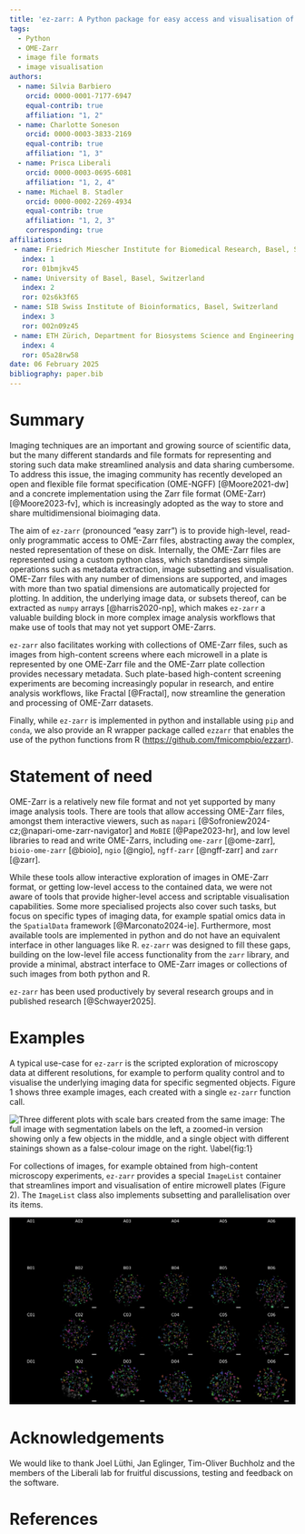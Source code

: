 ```yaml
---
title: 'ez-zarr: A Python package for easy access and visualisation of OME-Zarr filesets'
tags:
  - Python
  - OME-Zarr
  - image file formats
  - image visualisation
authors:
  - name: Silvia Barbiero
    orcid: 0000-0001-7177-6947
    equal-contrib: true
    affiliation: "1, 2"
  - name: Charlotte Soneson
    orcid: 0000-0003-3833-2169
    equal-contrib: true
    affiliation: "1, 3"
  - name: Prisca Liberali
    orcid: 0000-0003-0695-6081
    affiliation: "1, 2, 4"
  - name: Michael B. Stadler
    orcid: 0000-0002-2269-4934
    equal-contrib: true
    affiliation: "1, 2, 3"
    corresponding: true 
affiliations:
 - name: Friedrich Miescher Institute for Biomedical Research, Basel, Switzerland
   index: 1
   ror: 01bmjkv45
 - name: University of Basel, Basel, Switzerland
   index: 2
   ror: 02s6k3f65
 - name: SIB Swiss Institute of Bioinformatics, Basel, Switzerland
   index: 3
   ror: 002n09z45
 - name: ETH Zürich, Department for Biosystems Science and Engineering (D-BSSE), Basel, Switzerland
   index: 4
   ror: 05a28rw58
date: 06 February 2025
bibliography: paper.bib
---
```


# Summary

Imaging techniques are an important and growing source of scientific data, but the many different standards and file formats for representing and storing such data make streamlined analysis and data sharing cumbersome. To address this issue, the imaging community has recently developed an open and flexible file format specification (OME-NGFF) [@Moore2021-dw] and a concrete implementation using the Zarr file format (OME-Zarr) [@Moore2023-fv], which is increasingly adopted as the way to store and share multidimensional bioimaging data.

The aim of `ez-zarr` (pronounced “easy zarr”) is to provide high-level, read-only programmatic access to OME-Zarr files, abstracting away the complex, nested representation of these on disk. Internally, the OME-Zarr files are represented using a custom python class, which standardises simple operations such as metadata extraction, image subsetting and visualisation. OME-Zarr files with any number of dimensions are supported, and images with more than two spatial dimensions are automatically projected for plotting. In addition, the underlying image data, or subsets thereof, can be extracted as `numpy` arrays [@harris2020-np], which makes `ez-zarr` a valuable building block in more complex image analysis workflows that make use of tools that may not yet support OME-Zarrs. 

`ez-zarr` also facilitates working with collections of OME-Zarr files, such as images from high-content screens where each microwell in a plate is represented by one OME-Zarr file and the OME-Zarr plate collection provides necessary metadata. Such plate-based high-content screening experiments are becoming increasingly popular in research, and entire analysis workflows, like Fractal [@Fractal], now streamline the generation and processing of OME-Zarr datasets.

Finally, while `ez-zarr` is implemented in python and installable using `pip` and `conda`, we also provide an R wrapper package called `ezzarr` that enables the use of the python functions from R (https://github.com/fmicompbio/ezzarr).


# Statement of need

OME-Zarr is a relatively new file format and not yet supported by many image analysis tools. There are tools that allow accessing OME-Zarr files, amongst them interactive viewers, such as `napari` [@Sofroniew2024-cz;@napari-ome-zarr-navigator] and `MoBIE` [@Pape2023-hr], and low level libraries to read and write OME-Zarrs, including `ome-zarr` [@ome-zarr], `bioio-ome-zarr` [@bioio], `ngio` [@ngio], `ngff-zarr` [@ngff-zarr] and `zarr` [@zarr].

While these tools allow interactive exploration of images in OME-Zarr format, or getting low-level access to the contained data, we were not aware of tools that provide higher-level access and scriptable visualisation capabilities. Some more specialised projects also cover such tasks, but focus on specific types of imaging data, for example spatial omics data in the `SpatialData` framework [@Marconato2024-ie]. Furthermore, most available tools are implemented in python and do not have an equivalent interface in other languages like R. `ez-zarr` was designed to fill these gaps, building on the low-level file access functionality from the `zarr` library, and provide a minimal, abstract interface to OME-Zarr images or collections of such images from both python and R.

`ez-zarr` has been used productively by several research groups and in published research [@Schwayer2025]. 


# Examples

A typical use-case for `ez-zarr` is the scripted exploration of microscopy data at different resolutions, for example to perform quality control and to visualise the underlying imaging data for specific segmented objects. Figure 1 shows three example images, each created with a single `ez-zarr` function call.

![Three different plots with scale bars created from the same image: The full image with segmentation labels on the left, a zoomed-in version showing only a few objects in the middle, and a single object with different stainings shown as a false-colour image on the right. \label{fig:1}](figures/Figure1.png)

For collections of images, for example obtained from high-content microscopy experiments, `ez-zarr` provides a special `ImageList` container that streamlines import and visualisation of entire microwell plates (Figure 2). The `ImageList` class also implements subsetting and parallelisation over its items. 

![Example of a 24-well plate, in which only 15 of the wells were used in the experiment. The underlying data (a folder containing 15 OME-Zarrs) can be directly imported and visualised using `ez-zarr`. Here, we have additionally overlaid the intensity images with their corresponding segmentation labels, also stored in the OME-Zarr. \label{fig:2}](figures/Figure2.png)


# Acknowledgements

We would like to thank Joel Lüthi, Jan Eglinger, Tim-Oliver Buchholz and the members of the Liberali lab for fruitful discussions, testing and feedback on the software. 

# References

